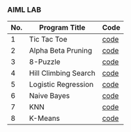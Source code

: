 ### AIML LAB

| No. | Program Title | Code |
|---| ----- | -------- |
|1|Tic Tac Toe|[code](./TicTacToe.py)|
|2|Alpha Beta Pruning|[code](./alphaBetaPruning.py)|
|3|8-Puzzle|[code](./8puzzle.py)|
|4|Hill Climbing Search|[code](./HillClimbingSearch.py)|
|5|Logistic Regression|[code](./logisticregression.py)|
|6|Naive Bayes|[code](./naiveBayes.py)|
|7|KNN|[code](./knn.py)|
|8|K-Means|[code](./kmeans.py)|
